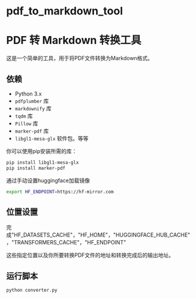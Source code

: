 # pdf_to_markdown_tool
# PDF 转 Markdown 转换工具

这是一个简单的工具，用于将PDF文件转换为Markdown格式。

## 依赖

- Python 3.x
- `pdfplumber` 库
- `markdownify` 库
- `tqdm` 库
- `Pillow` 库
- `marker-pdf` 库
- `libgl1-mesa-glx` 软件包。等等

你可以使用pip安装所需的库：

```bash
pip install libgl1-mesa-glx
pip install marker-pdf
```

通过手动设置huggingface加载镜像
 ```bash
export HF_ENDPOINT=https://hf-mirror.com
```

## 位置设置
完成"HF_DATASETS_CACHE"，"HF_HOME"，"HUGGINGFACE_HUB_CACHE"，"TRANSFORMERS_CACHE"，"HF_ENDPOINT"

这些指定位置以及你所要转换PDF文件的地址和转换完成后的输出地址。

## 运行脚本
 ```bash
python converter.py
```
